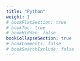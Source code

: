 ```yaml
---
title: "Python"
weight: 1
# bookFlatSection: true
# bookToc: true
# bookHidden: false
bookCollapseSection: true
# bookComments: false
# bookSearchExclude: false
---
```

